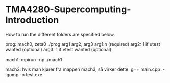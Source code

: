 # TMA4280-Supercomputing-Introduction
How to run the different folders are specified below.

prog: mach0, zeta0
./prog arg1 arg2, arg3
arg1:n (required)
arg2: 1 if utest wanted (optional)
arg3: 1 if vtest wanted (optional)


mach1:
mpirun -np <nprocesses> ./mach1


mach3: 
hvis man kjører fra mappen mach3, så virker dette:
g++ main.cpp .-lgomp -o test.exe 